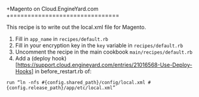 +Magento on Cloud.EngineYard.com
+===============================

This recipe is to write out the local.xml file for Magento.

1. Fill in `app_name` in `recipes/default.rb`
2. Fill in your encryption key in the `key` variable in `recipes/default.rb`
3. Uncomment the recipe in the main cookbook `main/recipes/default.rb`
4. Add a (deploy hook)[https://support.cloud.engineyard.com/entries/21016568-Use-Deploy-Hooks] in before_restart.rb of:

```
run “ln -nfs #{config.shared_path}/config/local.xml #{config.release_path}/app/etc/local.xml”
```

